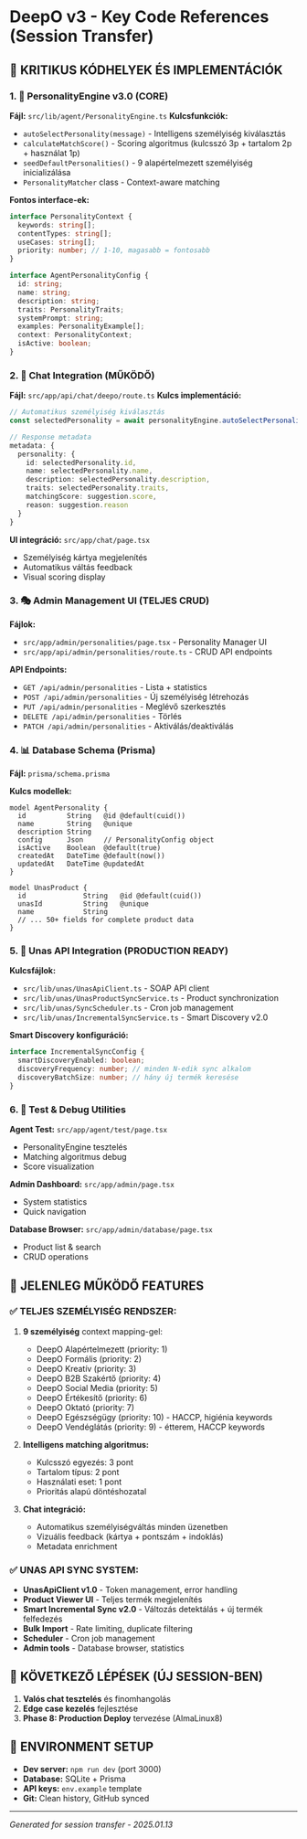 # DeepO v3 - Key Code References (Session Transfer)

## 🎯 KRITIKUS KÓDHELYEK ÉS IMPLEMENTÁCIÓK

### 1. 🧠 PersonalityEngine v3.0 (CORE)
**Fájl:** `src/lib/agent/PersonalityEngine.ts`
**Kulcsfunkciók:**
- `autoSelectPersonality(message)` - Intelligens személyiség kiválasztás
- `calculateMatchScore()` - Scoring algoritmus (kulcsszó 3p + tartalom 2p + használat 1p)
- `seedDefaultPersonalities()` - 9 alapértelmezett személyiség inicializálása
- `PersonalityMatcher` class - Context-aware matching

**Fontos interface-ek:**
```typescript
interface PersonalityContext {
  keywords: string[];
  contentTypes: string[];
  useCases: string[];
  priority: number; // 1-10, magasabb = fontosabb
}

interface AgentPersonalityConfig {
  id: string;
  name: string;
  description: string;
  traits: PersonalityTraits;
  systemPrompt: string;
  examples: PersonalityExample[];
  context: PersonalityContext;
  isActive: boolean;
}
```

### 2. 🔄 Chat Integration (MŰKÖDŐ)
**Fájl:** `src/app/api/chat/deepo/route.ts`
**Kulcs implementáció:**
```typescript
// Automatikus személyiség kiválasztás
const selectedPersonality = await personalityEngine.autoSelectPersonality(message);

// Response metadata
metadata: {
  personality: {
    id: selectedPersonality.id,
    name: selectedPersonality.name,
    description: selectedPersonality.description,
    traits: selectedPersonality.traits,
    matchingScore: suggestion.score,
    reason: suggestion.reason
  }
}
```

**UI integráció:** `src/app/chat/page.tsx`
- Személyiség kártya megjelenítés
- Automatikus váltás feedback
- Visual scoring display

### 3. 🎭 Admin Management UI (TELJES CRUD)
**Fájlok:**
- `src/app/admin/personalities/page.tsx` - Personality Manager UI
- `src/app/api/admin/personalities/route.ts` - CRUD API endpoints

**API Endpoints:**
- `GET /api/admin/personalities` - Lista + statistics
- `POST /api/admin/personalities` - Új személyiség létrehozás
- `PUT /api/admin/personalities` - Meglévő szerkesztés
- `DELETE /api/admin/personalities` - Törlés
- `PATCH /api/admin/personalities` - Aktiválás/deaktiválás

### 4. 📊 Database Schema (Prisma)
**Fájl:** `prisma/schema.prisma`

**Kulcs modellek:**
```prisma
model AgentPersonality {
  id          String   @id @default(cuid())
  name        String   @unique
  description String
  config      Json     // PersonalityConfig object
  isActive    Boolean  @default(true)
  createdAt   DateTime @default(now())
  updatedAt   DateTime @updatedAt
}

model UnasProduct {
  id              String   @id @default(cuid())
  unasId          String   @unique
  name            String
  // ... 50+ fields for complete product data
}
```

### 5. 🔧 Unas API Integration (PRODUCTION READY)
**Kulcsfájlok:**
- `src/lib/unas/UnasApiClient.ts` - SOAP API client
- `src/lib/unas/UnasProductSyncService.ts` - Product synchronization
- `src/lib/unas/SyncScheduler.ts` - Cron job management
- `src/lib/unas/IncrementalSyncService.ts` - Smart Discovery v2.0

**Smart Discovery konfiguráció:**
```typescript
interface IncrementalSyncConfig {
  smartDiscoveryEnabled: boolean;
  discoveryFrequency: number; // minden N-edik sync alkalom
  discoveryBatchSize: number; // hány új termék keresése
}
```

### 6. 🧪 Test & Debug Utilities
**Agent Test:** `src/app/agent/test/page.tsx`
- PersonalityEngine tesztelés
- Matching algoritmus debug
- Score visualization

**Admin Dashboard:** `src/app/admin/page.tsx`
- System statistics
- Quick navigation

**Database Browser:** `src/app/admin/database/page.tsx`
- Product list & search
- CRUD operations

## 🚀 JELENLEG MŰKÖDŐ FEATURES

### ✅ TELJES SZEMÉLYISÉG RENDSZER:
1. **9 személyiség** context mapping-gel:
   - DeepO Alapértelmezett (priority: 1)
   - DeepO Formális (priority: 2)
   - DeepO Kreatív (priority: 3)
   - DeepO B2B Szakértő (priority: 4)
   - DeepO Social Media (priority: 5)
   - DeepO Értékesítő (priority: 6)
   - DeepO Oktató (priority: 7)
   - DeepO Egészségügy (priority: 10) - HACCP, higiénia keywords
   - DeepO Vendéglátás (priority: 9) - étterem, HACCP keywords

2. **Intelligens matching algoritmus:**
   - Kulcsszó egyezés: 3 pont
   - Tartalom típus: 2 pont  
   - Használati eset: 1 pont
   - Prioritás alapú döntéshozatal

3. **Chat integráció:**
   - Automatikus személyiségváltás minden üzenetben
   - Vizuális feedback (kártya + pontszám + indoklás)
   - Metadata enrichment

### ✅ UNAS API SYNC SYSTEM:
- **UnasApiClient v1.0** - Token management, error handling
- **Product Viewer UI** - Teljes termék megjelenítés
- **Smart Incremental Sync v2.0** - Változás detektálás + új termék felfedezés
- **Bulk Import** - Rate limiting, duplicate filtering
- **Scheduler** - Cron job management
- **Admin tools** - Database browser, statistics

## 🎯 KÖVETKEZŐ LÉPÉSEK (ÚJ SESSION-BEN)
1. **Valós chat tesztelés** és finomhangolás
2. **Edge case kezelés** fejlesztése  
3. **Phase 8: Production Deploy** tervezése (AlmaLinux8)

## 🔧 ENVIRONMENT SETUP
- **Dev server:** `npm run dev` (port 3000)
- **Database:** SQLite + Prisma
- **API keys:** `env.example` template
- **Git:** Clean history, GitHub synced

---
*Generated for session transfer - 2025.01.13*